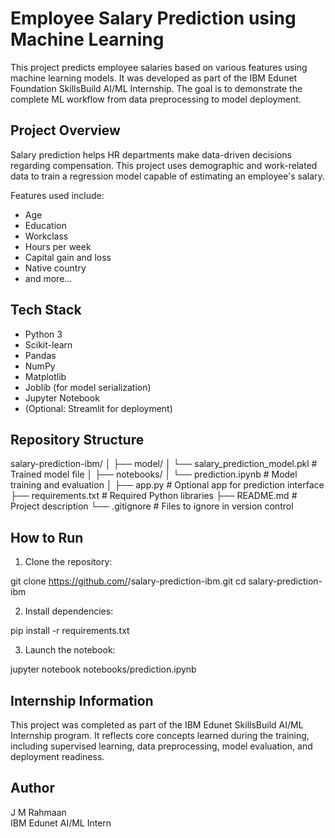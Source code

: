 # Employee Salary Prediction using Machine Learning

This project predicts employee salaries based on various features using machine learning models. It was developed as part of the IBM Edunet Foundation SkillsBuild AI/ML Internship. The goal is to demonstrate the complete ML workflow from data preprocessing to model deployment.

## Project Overview

Salary prediction helps HR departments make data-driven decisions regarding compensation. This project uses demographic and work-related data to train a regression model capable of estimating an employee's salary.

Features used include:
- Age
- Education
- Workclass
- Hours per week
- Capital gain and loss
- Native country
- and more...

## Tech Stack

- Python 3
- Scikit-learn
- Pandas
- NumPy
- Matplotlib
- Joblib (for model serialization)
- Jupyter Notebook
- (Optional: Streamlit for deployment)

## Repository Structure

salary-prediction-ibm/
│
├── model/
│ └── salary_prediction_model.pkl # Trained model file
│
├── notebooks/
│ └── prediction.ipynb # Model training and evaluation
│
├── app.py # Optional app for prediction interface
├── requirements.txt # Required Python libraries
├── README.md # Project description
└── .gitignore # Files to ignore in version control


## How to Run

1. Clone the repository:

git clone https://github.com/<your-username>/salary-prediction-ibm.git
cd salary-prediction-ibm


2. Install dependencies:

pip install -r requirements.txt


3. Launch the notebook:

jupyter notebook notebooks/prediction.ipynb


## Internship Information

This project was completed as part of the IBM Edunet SkillsBuild AI/ML Internship program. It reflects core concepts learned during the training, including supervised learning, data preprocessing, model evaluation, and deployment readiness.

## Author

J M Rahmaan  
IBM Edunet AI/ML Intern

